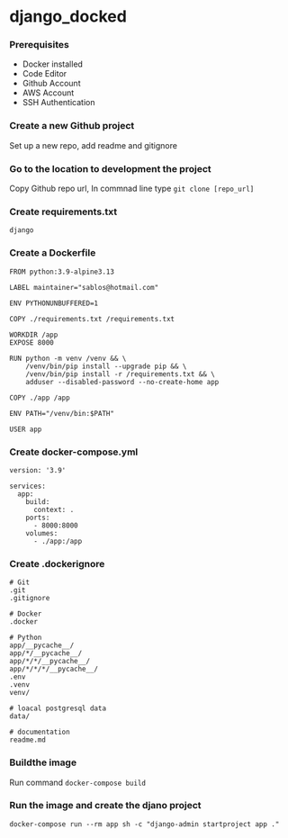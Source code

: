 # django_docked

### Prerequisites
* Docker installed
* Code Editor
* Github Account
* AWS Account
* SSH Authentication

### Create a new Github project
Set up a new repo, add readme and gitignore

### Go to the location to development the project
Copy Github repo url, In commnad line type 
`git clone [repo_url]`

### Create requirements.txt
```
django
```

### Create a Dockerfile
```
FROM python:3.9-alpine3.13

LABEL maintainer="sablos@hotmail.com"

ENV PYTHONUNBUFFERED=1

COPY ./requirements.txt /requirements.txt

WORKDIR /app
EXPOSE 8000

RUN python -m venv /venv && \
    /venv/bin/pip install --upgrade pip && \
    /venv/bin/pip install -r /requirements.txt && \
    adduser --disabled-password --no-create-home app

COPY ./app /app

ENV PATH="/venv/bin:$PATH"

USER app
```
### Create docker-compose.yml
```
version: '3.9'

services:
  app:
    build:
      context: .
    ports: 
      - 8000:8000
    volumes:
      - ./app:/app

```

### Create .dockerignore
```
# Git
.git
.gitignore

# Docker
.docker

# Python
app/__pycache__/
app/*/__pycache__/
app/*/*/__pycache__/
app/*/*/*/__pycache__/
.env
.venv
venv/

# loacal postgresql data
data/

# documentation
readme.md
```

### Buildthe image
Run command
`docker-compose build`

### Run the image and create the djano project
`docker-compose run --rm app sh -c "django-admin startproject app ."`